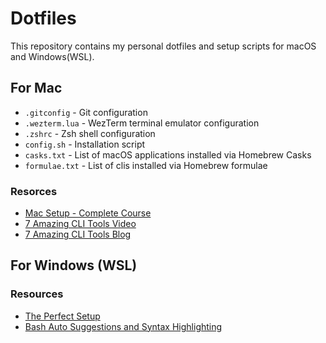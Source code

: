 # Dotfiles

This repository contains my personal dotfiles and setup scripts for macOS and Windows(WSL).

## For Mac

- `.gitconfig` - Git configuration
- `.wezterm.lua` - WezTerm terminal emulator configuration
- `.zshrc` - Zsh shell configuration
- `config.sh` - Installation script
- `casks.txt` - List of macOS applications installed via Homebrew Casks
- `formulae.txt` - List of clis installed via Homebrew formulae

### Resorces

- [Mac Setup - Complete Course](https://www.youtube.com/watch?v=GK7zLYAXdDs)
- [7 Amazing CLI Tools Video](https://www.youtube.com/watch?v=mmqDYw9C30I&list=PLvoCSbEj3RElDn96fpxZLBdqAbBPrRDNU&index=2)
- [7 Amazing CLI Tools Blog](https://www.josean.com/posts/7-amazing-cli-tools)


## For Windows (WSL)
### Resources
- [The Perfect Setup](https://mayberoot.medium.com/the-perfect-windows-11-dev-environment-setup-with-wezterm-wsl2-and-neovim-d73ab1202703)
- [Bash Auto Suggestions and Syntax Highlighting](https://github.com/akinomyoga/ble.sh)


